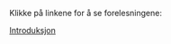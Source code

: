 Klikke på linkene for å se forelesningene:

[Introduksjon](https://raw.githack.com/mikaem/MEK1100/master/html/introduksjon.html)

